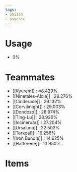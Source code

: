 ```yaml
---
tags:
- poison
- psychic
---
```

# Usage
- 0%
# Teammates
- [[Kyurem]] : 48.429%
- [[Ninetales-Alola]] : 29.276%
- [[Cinderace]] : 29.132%
- [[Corviknight]] : 29.003%
- [[Dondozo]] : 28.974%
- [[Ting-Lu]] : 28.926%
- [[Incineroar]] : 27.204%
- [[Ursaluna]] : 22.503%
- [[Torkoal]] : 16.256%
- [[Iron Bundle]] : 14.625%
- [[Hatterene]] : 13.950%
# Items
